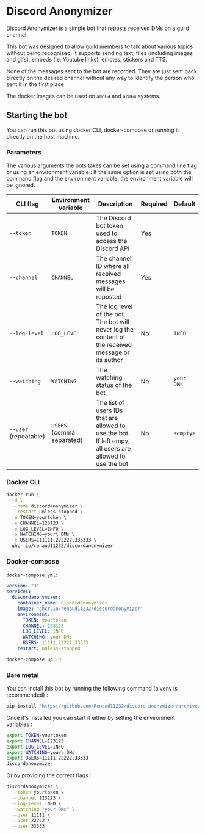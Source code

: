 # Discord Anonymizer

Discord Anonymizer is a simple bot that reposts received DMs on a guild channel.

This bot was designed to allow guild members to talk about various topics without being recognised.
It supports sending text, files (including images and gifs), embeds (ie: Youtube links), emotes, stickers and TTS.

None of the messages sent to the bot are recorded. They are just sent back directly on the desired channel without any way to identify the person who sent it in the first place

The docker images can be used on `amd64` and `arm64` systems.

## Starting the bot

You can run this bot using docker CLI, docker-compose or running it directly on the host machine.

### Parameters

The various arguments the bots takes can be set using a command line flag or using an environment variable :
If the same option is set using both the command flag and the environment variable, the environment variable will be ignored.

| CLI flag              | Environment variable      | Description                                                                                               | Required | Default    |
|-----------------------|---------------------------|-----------------------------------------------------------------------------------------------------------|----------|------------|
| `--token`             | `TOKEN`                   | The Discord bot token used to access the Discord API                                                      | Yes      |            |
| `--channel`           | `CHANNEL`                 | The channel ID where all received messages will be reposted                                               | Yes      |            |
| `--log-level`         | `LOG_LEVEL`               | The log level of the bot. The bot will never log the content of the received message or its author        | No       | `INFO`     |
| `--watching`          | `WATCHING`                | The watching status of the bot                                                                            | No       | `your DMs` |
| `--user` (repeatable) | `USERS` (comma separated) | The list of users IDs that are allowed to use the bot. If left empy, all users are allowed to use the bot | No       | `<empty>`  |


### Docker CLI

```bash
docker run \
  -d \
  --name discordanonymizer \
  --restart unless-stopped \
  -e TOKEN=yourtoken \
  -e CHANNEL=123123 \
  -e LOG_LEVEL=INFO \
  -e WATCHING=your\ DMs \
  -e USERS=111111,222222,333333 \
  ghcr.io/renaud11232/discordanonymizer
```

### Docker-compose

`docker-compose.yml`:

```yml
version: "3"
services:
  discordanonymizer:
    container_name: discordanonymizer
    image: "ghcr.io/renaud11232/discordanonymizer"
    environment:
      TOKEN: yourtoken
      CHANNEL: 123123
      LOG_LEVEL: INFO
      WATCHING: your DMs
      USERS: 11111,22222,33333
    restart: unless-stopped
```

```bash
docker-compose up -d
```

### Bare metal

You can install this bot by running the following command (a venv is recommended) :

```bash
pip install "https://github.com/Renaud11232/discord-anonymizer/archive/refs/heads/master.zip"
```

Once it's installed you can start it either by setting the environment variables :
```bash
export TOKEN=yourtoken
export CHANNEL=123123
export LOG_LEVEL=INFO
export WATCHING=your\ DMs
export USERS=11111,22222,33333
discordanonymizer
```

Or by providing the correct flags :
```bash
discordanonymizer \
  --token yourtoken \
  --channel 123123 \
  --log-level INFO \
  --watching "your DMs" \
  --user 11111 \
  --user 22222 \
  --user 33333
```
